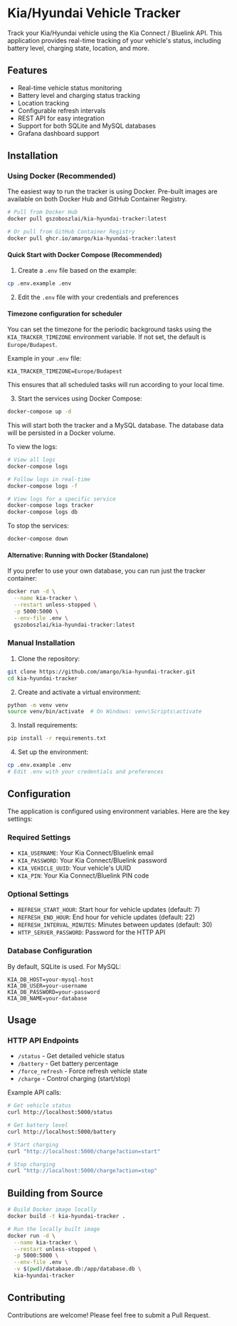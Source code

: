 # Kia/Hyundai Vehicle Tracker

Track your Kia/Hyundai vehicle using the Kia Connect / Bluelink API. This application provides real-time tracking of your vehicle's status, including battery level, charging state, location, and more.

## Features

- Real-time vehicle status monitoring
- Battery level and charging status tracking
- Location tracking
- Configurable refresh intervals
- REST API for easy integration
- Support for both SQLite and MySQL databases
- Grafana dashboard support

## Installation

### Using Docker (Recommended)

The easiest way to run the tracker is using Docker. Pre-built images are available on both Docker Hub and GitHub Container Registry.

```bash
# Pull from Docker Hub
docker pull gszoboszlai/kia-hyundai-tracker:latest

# Or pull from GitHub Container Registry
docker pull ghcr.io/amargo/kia-hyundai-tracker:latest
```

#### Quick Start with Docker Compose (Recommended)

1. Create a `.env` file based on the example:
```bash
cp .env.example .env
```

2. Edit the `.env` file with your credentials and preferences

#### Timezone configuration for scheduler

You can set the timezone for the periodic background tasks using the `KIA_TRACKER_TIMEZONE` environment variable. If not set, the default is `Europe/Budapest`.

Example in your `.env` file:
```env
KIA_TRACKER_TIMEZONE=Europe/Budapest
```

This ensures that all scheduled tasks will run according to your local time.

3. Start the services using Docker Compose:
```bash
docker-compose up -d
```

This will start both the tracker and a MySQL database. The database data will be persisted in a Docker volume.

To view the logs:
```bash
# View all logs
docker-compose logs

# Follow logs in real-time
docker-compose logs -f

# View logs for a specific service
docker-compose logs tracker
docker-compose logs db
```

To stop the services:
```bash
docker-compose down
```

#### Alternative: Running with Docker (Standalone)

If you prefer to use your own database, you can run just the tracker container:

```bash
docker run -d \
  --name kia-tracker \
  --restart unless-stopped \
  -p 5000:5000 \
  --env-file .env \
  gszoboszlai/kia-hyundai-tracker:latest
```

### Manual Installation

1. Clone the repository:
```bash
git clone https://github.com/amargo/kia-hyundai-tracker.git
cd kia-hyundai-tracker
```

2. Create and activate a virtual environment:
```bash
python -m venv venv
source venv/bin/activate  # On Windows: venv\Scripts\activate
```

3. Install requirements:
```bash
pip install -r requirements.txt
```

4. Set up the environment:
```bash
cp .env.example .env
# Edit .env with your credentials and preferences
```

## Configuration

The application is configured using environment variables. Here are the key settings:

### Required Settings
- `KIA_USERNAME`: Your Kia Connect/Bluelink email
- `KIA_PASSWORD`: Your Kia Connect/Bluelink password
- `KIA_VEHICLE_UUID`: Your vehicle's UUID
- `KIA_PIN`: Your Kia Connect/Bluelink PIN code

### Optional Settings
- `REFRESH_START_HOUR`: Start hour for vehicle updates (default: 7)
- `REFRESH_END_HOUR`: End hour for vehicle updates (default: 22)
- `REFRESH_INTERVAL_MINUTES`: Minutes between updates (default: 30)
- `HTTP_SERVER_PASSWORD`: Password for the HTTP API

### Database Configuration
By default, SQLite is used. For MySQL:
```env
KIA_DB_HOST=your-mysql-host
KIA_DB_USER=your-username
KIA_DB_PASSWORD=your-password
KIA_DB_NAME=your-database
```

## Usage

### HTTP API Endpoints

- `/status` - Get detailed vehicle status
- `/battery` - Get battery percentage
- `/force_refresh` - Force refresh vehicle state
- `/charge` - Control charging (start/stop)

Example API calls:
```bash
# Get vehicle status
curl http://localhost:5000/status

# Get battery level
curl http://localhost:5000/battery

# Start charging
curl "http://localhost:5000/charge?action=start"

# Stop charging
curl "http://localhost:5000/charge?action=stop"
```

## Building from Source

```bash
# Build Docker image locally
docker build -t kia-hyundai-tracker .

# Run the locally built image
docker run -d \
  --name kia-tracker \
  --restart unless-stopped \
  -p 5000:5000 \
  --env-file .env \
  -v $(pwd)/database.db:/app/database.db \
  kia-hyundai-tracker
```

## Contributing

Contributions are welcome! Please feel free to submit a Pull Request.
